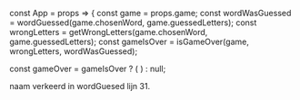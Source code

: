 const App = props => {
  const game = props.game;
  const wordWasGuessed = wordGuessed(game.chosenWord, game.guessedLetters);
  const wrongLetters = getWrongLetters(game.chosenWord, game.guessedLetters);
  const gameIsOver = isGameOver(game, wrongLetters, wordWasGuessed);

  const gameOver = gameIsOver ? (
    <GameOver chosenWord={game.chosenWord} wordGuesed={wordWasGuessed} />
  ) : null;

naam verkeerd in wordGuesed lijn 31.